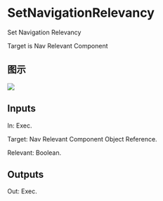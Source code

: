 # SetNavigationRelevancy

Set Navigation Relevancy

Target is Nav Relevant Component

## 图示

![]($-20221218-17474904.png)

## Inputs

In: Exec.

Target: Nav Relevant Component Object Reference.

Relevant: Boolean.  

## Outputs

Out: Exec.

